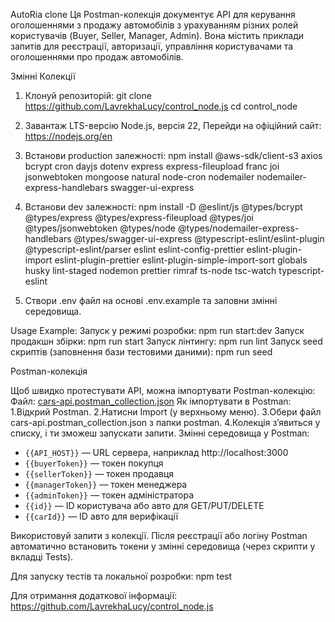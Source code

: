 AutoRia clone
         Ця Postman-колекція документує API для керування оголошеннями з продажу автомобілів з урахуванням різних ролей користувачів (Buyer, Seller, Manager, Admin).
          Вона містить приклади запитів для реєстрації, авторизації, управління користувачами та оголошеннями про продаж автомобілів.

Змінні Колекції

1. Клонуй репозиторій:
              git clone  https://github.com/LavrekhaLucy/control_node.js
              cd control_node

2.  Завантаж LTS-версію Node.js, версія 22,
             Перейди на офіційний сайт:
              https://nodejs.org/en

3. Встанови production залежності:
              npm install @aws-sdk/client-s3 axios bcrypt cron dayjs dotenv express express-fileupload franc joi jsonwebtoken mongoose natural node-cron nodemailer nodemailer-express-handlebars swagger-ui-express
          
4. Встанови dev залежності:
              npm install -D @eslint/js @types/bcrypt @types/express @types/express-fileupload @types/joi @types/jsonwebtoken @types/node @types/nodemailer-express-handlebars @types/swagger-ui-express @typescript-eslint/eslint-plugin @typescript-eslint/parser eslint eslint-config-prettier eslint-plugin-import eslint-plugin-prettier eslint-plugin-simple-import-sort globals husky lint-staged nodemon prettier rimraf ts-node tsc-watch typescript-eslint
          
 5.  Створи .env файл на основі .env.example та заповни змінні середовища.

  Usage Example:
          Запуск у режимі розробки:
          npm run start:dev
          Запуск продакшн збірки:
          npm run start
          Запуск лінтингу:
          npm run lint
          Запуск seed скриптів (заповнення бази тестовими даними):
          npm run seed

Postman-колекція
         
Щоб швидко протестувати API, можна імпортувати Postman-колекцію:
    Файл:  [cars-api.postman_collection.json](postman/cars-api.postman_collection.json)
Як імпортувати в Postman:
    1.Відкрий Postman.
    2.Натисни Import (у верхньому меню).
    3.Обери файл cars-api.postman_collection.json з папки postman.
    4.Колекція з’явиться у списку, і ти зможеш запускати запити.
Змінні середовища у Postman:
- `{{API_HOST}}` — URL сервера, наприклад http://localhost:3000
- `{{buyerToken}}` — токен покупця
- `{{sellerToken}}` — токен продавця
- `{{managerToken}}` — токен менеджера
- `{{adminToken}}` — токен адміністратора
- `{{id}}` — ID користувача або авто для GET/PUT/DELETE
- `{{carId}}` — ID авто для верифікації


Використовуй запити з колекції. Після реєстрації або логіну Postman автоматично встановить токени у змінні середовища (через скрипти у вкладці Tests).

Для запуску тестів та локальної розробки:
          npm test
          
Для отримання додаткової інформації:
          https://github.com/LavrekhaLucy/control_node.js

